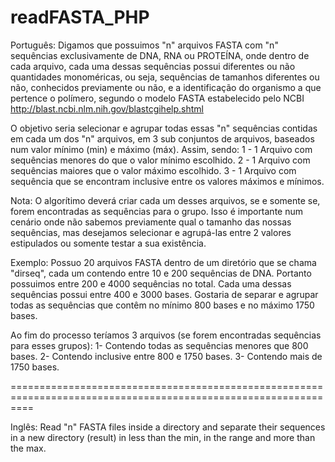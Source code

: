 readFASTA_PHP
=============

Português:
Digamos que possuimos "n" arquivos FASTA com "n" sequências exclusivamente de DNA, RNA ou PROTEÍNA, onde dentro 
de cada arquivo, cada uma dessas sequências possui diferentes ou não quantidades monoméricas, ou seja, sequências de 
tamanhos diferentes ou não, conhecidos previamente ou não, e a identificação do organismo a que pertence o polímero,
segundo o modelo FASTA estabelecido pelo NCBI http://blast.ncbi.nlm.nih.gov/blastcgihelp.shtml

O objetivo seria selecionar e agrupar todas essas "n" sequências contidas em cada um dos "n" arquivos, em 3 sub conjuntos 
de arquivos, baseados num valor mínimo (min) e máximo (máx). Assim, sendo: 
1 - 1 Arquivo com sequências menores do que o valor mínimo escolhido.
2 - 1 Arquivo com sequências maiores que o valor máximo escolhido.
3 - 1 Arquivo com sequência que se encontram inclusive entre os valores máximos e mínimos.

Nota: O algorítimo deverá criar cada um desses arquivos, se e somente se, forem encontradas as sequências para o grupo.
Isso é importante num cenário onde não sabemos previamente qual o tamanho das nossas sequências, mas desejamos
selecionar e agrupá-las entre 2 valores estipulados ou somente testar a sua existência. 


Exemplo: 
Possuo 20 arquivos FASTA dentro de um diretório que se chama "dirseq", cada um contendo entre 10 e 200 sequências de
DNA. Portanto possuimos entre 200 e 4000 sequências no total. Cada uma dessas sequências possui entre 400 e 3000 bases. 
Gostaria de separar e agrupar todas as sequências que contêm no mínimo 800 bases e no máximo 1750 bases.

Ao fim do processo teríamos 3 arquivos (se forem encontradas sequências para esses grupos):
1- Contendo todas as sequências menores que 800 bases.
2- Contendo inclusive entre 800 e 1750 bases.
3- Contendo mais de 1750 bases.

================================================================================================================

Inglês:
Read "n" FASTA files inside a directory and separate their sequences in a new directory (result) in less than the min, in 
the range and more than the max.
